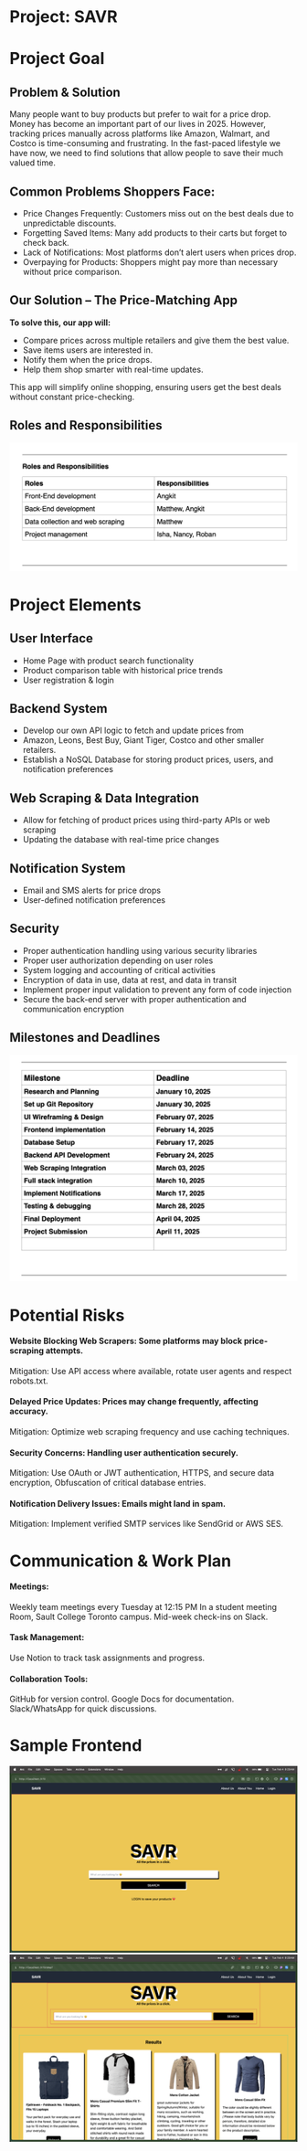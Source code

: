 # Project: SAVR

# Project Goal

## Problem & Solution

Many people want to buy products but prefer to wait for a price drop. Money has become an important part of our lives in 2025. However, tracking prices manually across platforms like Amazon, Walmart, and Costco is time-consuming and frustrating. In the fast-paced lifestyle we have now, we need to find solutions that allow people to save their much valued time.

## Common Problems Shoppers Face:

- Price Changes Frequently: Customers miss out on the best deals due to unpredictable discounts.
- Forgetting Saved Items: Many add products to their carts but forget to check back.
- Lack of Notifications: Most platforms don’t alert users when prices drop.
- Overpaying for Products: Shoppers might pay more than necessary without price comparison.

## Our Solution – The Price-Matching App

**To solve this, our app will:**

- Compare prices across multiple retailers and give them the best value.
- Save items users are interested in.
- Notify them when the price drops.
- Help them shop smarter with real-time updates.

This app will simplify online shopping, ensuring users get the best deals without constant price-checking.

## Roles and Responsibilities

![sample](./sample_assets/roles.png)

# Project Elements

## User Interface

- Home Page with product search functionality
- Product comparison table with historical price trends
- User registration & login

## Backend System

- Develop our own API logic to fetch and update prices from
- Amazon, Leons, Best Buy, Giant Tiger, Costco and other smaller retailers.
- Establish a NoSQL Database for storing product prices, users, and notification preferences

## Web Scraping & Data Integration

- Allow for fetching of product prices using third-party APIs or web scraping
- Updating the database with real-time price changes

## Notification System

- Email and SMS alerts for price drops
- User-defined notification preferences

## Security

- Proper authentication handling using various security libraries
- Proper user authorization depending on user roles
- System logging and accounting of critical activities
- Encryption of data in use, data at rest, and data in transit
- Implement proper input validation to prevent any form of code injection
- Secure the back-end server with proper authentication and communication encryption

## Milestones and Deadlines

![milestonePNG](./sample_assets/milestones.png)

# Potential Risks

#### Website Blocking Web Scrapers: Some platforms may block price-scraping attempts.

Mitigation: Use API access where available, rotate user agents and respect robots.txt.

#### Delayed Price Updates: Prices may change frequently, affecting accuracy.

Mitigation: Optimize web scraping frequency and use caching techniques.

#### Security Concerns: Handling user authentication securely.

Mitigation: Use OAuth or JWT authentication, HTTPS, and secure data encryption, Obfuscation of critical database entries.

#### Notification Delivery Issues: Emails might land in spam.

Mitigation: Implement verified SMTP services like SendGrid or AWS SES.

# Communication & Work Plan

#### Meetings:

Weekly team meetings every Tuesday at 12:15 PM In a student meeting Room, Sault College Toronto campus.
Mid-week check-ins on Slack.

#### Task Management:

Use Notion to track task assignments and progress.

#### Collaboration Tools:

GitHub for version control.
Google Docs for documentation.
Slack/WhatsApp for quick discussions.

# Sample Frontend

![sample](./sample_assets/sample_home.png)
![sample](./sample_assets/sample_search.png)
